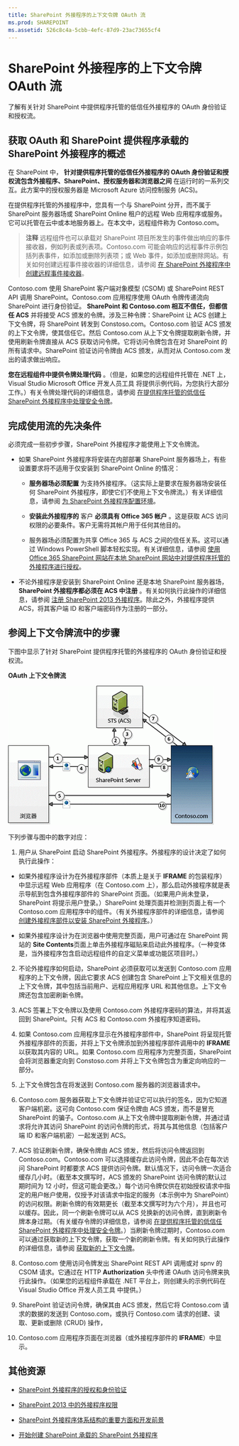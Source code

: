 ```yaml
---
title: SharePoint 外接程序的上下文令牌 OAuth 流
ms.prod: SHAREPOINT
ms.assetid: 526c8c4a-5cbb-4efc-87d9-23ac73655cf4
---
```



# SharePoint 外接程序的上下文令牌 OAuth 流
了解有关针对 SharePoint 中提供程序托管的低信任外接程序的 OAuth 身份验证和授权流。
## 获取 OAuth 和 SharePoint 提供程序承载的 SharePoint 外接程序的概述
<a name="OAuth_Actors"> </a>

在 SharePoint 中， **针对提供程序托管的低信任外接程序的 OAuth 身份验证和授权流包含外接程序、SharePoint、授权服务器和浏览器之间** 在运行时的一系列交互。此方案中的授权服务器是 Microsoft Azure 访问控制服务 (ACS)。



在提供程序托管的外接程序中，您具有一个与 SharePoint 分开，而不属于 SharePoint 服务器场或 SharePoint Online 租户的远程 Web 应用程序或服务。它可以托管在云中或本地服务器上。在本文中，远程组件称为 Contoso.com。




> **注释**
> 远程组件也可以承载对 SharePoint 项目所发生的事件做出响应的事件接收器，例如列表或列表项。Contoso.com 可能会响应的远程事件示例包括列表事件，如添加或删除列表项；或 Web 事件，如添加或删除网站。有关如何创建远程事件接收器的详细信息，请参阅 [在 SharePoint 外接程序中创建远程事件接收器](create-a-remote-event-receiver-in-sharepoint-add-ins.md)。 




Contoso.com 使用 SharePoint 客户端对象模型 (CSOM) 或 SharePoint REST API 调用 SharePoint。Contoso.com 应用程序使用 OAuth 令牌传递流向 SharePoint 进行身份验证。 **SharePoint 和 Contoso.com 相互不信任，但都信任 ACS** 并将接受 ACS 颁发的令牌。涉及三种令牌：SharePoint 让 ACS 创建上下文令牌，将 SharePoint 转发到 Constoso.com。Contoso.com 验证 ACS 颁发的上下文令牌，使其信任它。然后 Contoso.com 从上下文令牌提取刷新令牌，并使用刷新令牌直接从 ACS 获取访问令牌。它将访问令牌包含在对 SharePoint 的所有请求中。SharePoint 验证访问令牌由 ACS 颁发，从而对从 Contoso.com 发出的请求做出响应。



 **您在远程组件中提供令牌处理代码** 。（但是，如果您的远程组件托管在 .NET 上，Visual Studio Microsoft Office 开发人员工具 将提供示例代码，为您执行大部分工作。）有关令牌处理代码的详细信息，请参阅 [在提供程序托管的低信任 SharePoint 外接程序中处理安全令牌](handle-security-tokens-in-provider-hosted-low-trust-sharepoint-add-ins.md)。




## 完成使用流的先决条件
<a name="Prerequisites"> </a>

必须完成一些初步步骤，SharePoint 外接程序才能使用上下文令牌流。




- 如果 SharePoint 外接程序将安装在内部部署 SharePoint 服务器场上，有些设置要求将不适用于仅安装到 SharePoint Online 的情况：

  - **服务器场必须配置** 为支持外接程序。（这实际上是要求在服务器场安装任何 SharePoint 外接程序，即使它们不使用上下文令牌流。）有关详细信息，请参阅 [为 SharePoint 外接程序配置环境](http://technet.microsoft.com/zh-cn/library/fp161236%28v=office.15%29.aspx)。


  - **安装此外接程序的** 客户 **必须具有 Office 365 帐户** 。这是获取 ACS 访问权限的必要条件。客户无需将其帐户用于任何其他目的。


  - 服务器场必须配置为共享 Office 365 与 ACS 之间的信任关系。这可以通过 Windows PowerShell 脚本轻松实现。有关详细信息，请参阅 [使用 Office 365 SharePoint 网站在本地 SharePoint 网站中对提供程序托管的外接程序进行授权](use-an-office-365-sharepoint-site-to-authorize-provider-hosted-add-ins-on-an-on.md)。


- 不论外接程序是安装到 SharePoint Online 还是本地 SharePoint 服务器场， **SharePoint 外接程序都必须在 ACS 中注册** 。有关如何执行此操作的详细信息，请参阅 [注册 SharePoint 2013 外接程序](register-sharepoint-add-ins-2013.md)。除此之外，外接程序提供 ACS，将其客户端 ID 和客户端密码作为注册的一部分。



## 参阅上下文令牌流中的步骤
<a name="OAuth_ProcessFlowSteps"> </a>

下图中显示了针对 SharePoint 提供程序托管的外接程序的 OAuth 身份验证和授权流。




**OAuth 上下文令牌流**








![OAuth 身份验证流程](images/833fcdcc-1755-438b-9ada-dce9646564c0.gif)



下列步骤与图中的数字对应：








1. 用户从 SharePoint 启动 SharePoint 外接程序。外接程序的设计决定了如何执行此操作：

  - 如果外接程序设计为在外接程序部件（本质上是关于 **IFRAME** 的包装程序）中显示远程 Web 应用程序（在 Contoso.com 上），那么启动外接程序就是表示导航到包含外接程序部件的 SharePoint 页面。（如果用户尚未登录，SharePoint 将提示用户登录。）SharePoint 处理页面并检测到页面上有一个 Contoso.com 应用程序中的组件。（有关外接程序部件的详细信息，请参阅 [创建外接程序部件以安装 SharePoint 外接程序](create-add-in-parts-to-install-with-your-sharepoint-add-in.md)。）


  - 如果外接程序设计为在浏览器中使用完整页面，用户可通过在 SharePoint 网站的 **Site Contents**页面上单击外接程序磁贴来启动此外接程序。（一种变体是，当外接程序包含启动远程组件的自定义菜单或功能区项目时。）


2. 不论外接程序如何启动，SharePoint 必须获取可以发送到 Contoso.com 应用程序的上下文令牌，因此它要求 ACS 创建包含 SharePoint 上下文相关信息的上下文令牌，其中包括当前用户、远程应用程序 URL 和其他信息。上下文令牌还包含加密刷新令牌。


3. ACS 签署上下文令牌以及使用 Contoso.com 外接程序密码的算法，并将其返回到 SharePoint。只有 ACS 和 Contoso.com 外接程序知道密码。


4. 如果 Contoso.com 应用程序显示在外接程序部件中，SharePoint 将呈现托管外接程序部件的页面，并将上下文令牌添加到外接程序部件调用中的 **IFRAME** 以获取其内容的 URL。如果 Contoso.com 应用程序为完整页面，SharePoint 会将浏览器重定向到 Constoso.com 并将上下文令牌包含为重定向响应的一部分。


5. 上下文令牌包含在将发送到 Contoso.com 服务器的浏览器请求中。


6. Contoso.com 服务器获取上下文令牌并验证它可以执行的签名，因为它知道客户端机密。这可向 Contoso.com 保证令牌由 ACS 颁发，而不是冒充 SharePoint 的骗子。Contoso.com 从上下文令牌中提取刷新令牌，并通过请求将允许其访问 SharePoint 的访问令牌的形式，将其与其他信息（包括客户端 ID 和客户端机密）一起发送到 ACS。


7. ACS 验证刷新令牌，确保令牌由 ACS 颁发，然后将访问令牌返回到 Contoso.com。Contoso.com 可以选择缓存此访问令牌，因此不会在每次访问 SharePoint 时都要求 ACS 提供访问令牌。默认情况下，访问令牌一次适合缓存几小时。（截至本文撰写时，ACS 颁发的 SharePoint 访问令牌的默认过期时间为 12 小时，但这可能会更改。）每个访问令牌仅供在初始授权请求中指定的用户帐户使用，仅授予对该请求中指定的服务（本示例中为 SharePoint）的访问权限。刷新令牌的有效期更长（截至本文撰写时为六个月），并且也可以缓存。因此，同一个刷新令牌可以从 ACS 兑换新的访问令牌，直到刷新令牌本身过期。（有关缓存令牌的详细信息，请参阅 [在提供程序托管的低信任 SharePoint 外接程序中处理安全令牌](handle-security-tokens-in-provider-hosted-low-trust-sharepoint-add-ins.md)。）当刷新令牌过期时，Contoso.com 可以通过获取新的上下文令牌，获取一个新的刷新令牌。有关如何执行此操作的详细信息，请参阅 [获取新的上下文令牌](handle-security-tokens-in-provider-hosted-low-trust-sharepoint-add-ins.md#GetNewContextToken)。


8. Contoso.com 使用访问令牌发出 SharePoint REST API 调用或对 spnv 的 CSOM 请求。它通过在 HTTP **Authorization** 头中传递 OAuth 访问令牌来执行此操作。（如果您的远程组件承载在 .NET 平台上，则创建头的示例代码在 Visual Studio Office 开发人员工具 中提供。）


9. SharePoint 验证访问令牌，确保其由 ACS 颁发，然后它将 Contoso.com 请求的数据的发送到 Contoso.com，或执行 Contoso.com 请求的创建、读取、更新或删除 (CRUD) 操作，


10. Contoso.com 应用程序页面在浏览器（或外接程序部件的 **IFRAME**）中显示。



## 其他资源
<a name="Filename_AdditionalResources"> </a>


-  [SharePoint 外接程序的授权和身份验证](authorization-and-authentication-of-sharepoint-add-ins.md)


-  [SharePoint 2013 中的外接程序权限](add-in-permissions-in-sharepoint-2013.md)


-  [SharePoint 外接程序体系结构的重要方面和开发前景](important-aspects-of-the-sharepoint-add-in-architecture-and-development-landscap.md)


-  [开始创建 SharePoint 承载的 SharePoint 外接程序](get-started-creating-sharepoint-hosted-sharepoint-add-ins.md)



